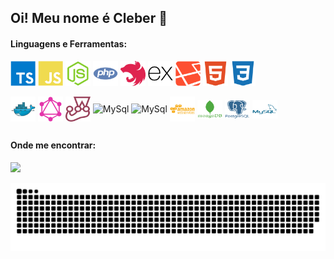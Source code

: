 
## Oi! Meu nome é Cleber 👋

#### Linguagens e Ferramentas:
<div>
  <img align="center" alt="Clb-Ts" height="40" width="40" src="https://raw.githubusercontent.com/devicons/devicon/master/icons/typescript/typescript-plain.svg">
  <img align="center" alt="Clb-Js" height="40" width="40" src="https://raw.githubusercontent.com/devicons/devicon/master/icons/javascript/javascript-plain.svg">
  <img align="center" alt="Clb-node" height="40" width="40" src="https://raw.githubusercontent.com/devicons/devicon/master/icons/nodejs/nodejs-plain.svg">
  <img align="center" alt="Clb-php" height="40" width="40" src="https://github.com/devicons/devicon/blob/master/icons/php/php-plain.svg">
  <img align="center" alt="Clb-nest" height="40" width="40" src="https://raw.githubusercontent.com/devicons/devicon/master/icons/nestjs/nestjs-plain.svg">
  <img align="center" alt="Clb-express" height="40" width="40" src="https://raw.githubusercontent.com/devicons/devicon/master/icons/express/express-original.svg">
  <img align="center" alt="Clb-laravel" height="40" width="40" src="https://github.com/devicons/devicon/blob/master/icons/laravel/laravel-plain.svg">
  <img align="center" alt="Clb-HTML" height="40" width="40" src="https://raw.githubusercontent.com/devicons/devicon/master/icons/html5/html5-plain.svg">
  <img align="center" alt="Clb-CSS" height="40" width="40" src="https://raw.githubusercontent.com/devicons/devicon/master/icons/css3/css3-plain.svg">
  <br><br>
  <img align="center" alt="Clb-HTML" height="40" width="40" src="https://raw.githubusercontent.com/devicons/devicon/master/icons/docker/docker-original.svg">
  <img align="center" alt="Clb-gph" height="40" width="40" src="https://raw.githubusercontent.com/devicons/devicon/master/icons/graphql/graphql-plain.svg">
  <img align="center" alt="Clb-Ts" height="40" width="40" src="https://raw.githubusercontent.com/devicons/devicon/master/icons/jest/jest-plain.svg">
  <img align="center" alt="MySql" height="40" width="40" src="https://cdn.jsdelivr.net/gh/devicons/devicon/icons/npm/npm-original-wordmark.svg" />
  <img align="center" alt="MySql" height="40" width="40" src="https://cdn.jsdelivr.net/gh/devicons/devicon/icons/git/git-original-wordmark.svg" />
  <img align="center" alt="Clb-HTML" height="40" width="40" src="https://raw.githubusercontent.com/devicons/devicon/master/icons/amazonwebservices/amazonwebservices-plain-wordmark.svg">
  <img align="center" alt="Clb-HTML" height="30" width="40" src="https://raw.githubusercontent.com/devicons/devicon/master/icons/mongodb/mongodb-plain-wordmark.svg">
  <img align="center" alt="Clb-HTML" height="30" width="40" src="https://raw.githubusercontent.com/devicons/devicon/master/icons/postgresql/postgresql-plain-wordmark.svg">
  <img align="center" alt="Clb-HTML" height="30" width="40" src="https://raw.githubusercontent.com/devicons/devicon/master/icons/mysql/mysql-plain-wordmark.svg">
</div>
  
  ##

 #### Onde me encontrar:
<div> 
  <a href="https://www.linkedin.com/in/cleberdelrei/" target="_blank"><img src="https://img.shields.io/badge/-LinkedIn-%230077B5?style=for-the-badge&logo=linkedin&logoColor=white" target="_blank"></a>  
</div>
 
 
![](https://github.com/CleberDR/CleberDR/blob/output/github-contribution-grid-snake.svg)

